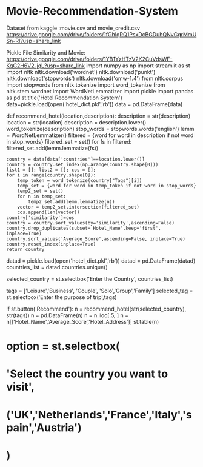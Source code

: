 # Movie-Recommendation-System

Dataset from kaggle :movie.csv and  movie_credit.csv
https://drive.google.com/drive/folders/1fGhIqRQ1PsxDcBGDuhQNvGqrMmUSn-RI?usp=share_link

Pickle File Similarity and Movie: https://drive.google.com/drive/folders/1YB1YzHTzV2K2CuVdsWF-KqG2H6V2-jqL?usp=share_link
import numpy as np
import streamlit as st
import nltk
nltk.download('wordnet')
nltk.download('punkt')
nltk.download('stopwords')
nltk.download('omw-1.4')
from nltk.corpus import stopwords
from nltk.tokenize import word_tokenize
from nltk.stem.wordnet import WordNetLemmatizer
import pickle
import pandas as pd
st.title('Hotel Recommendation System')
data=pickle.load(open('hotel_dict.pkl','rb'))
data = pd.DataFrame(data)

def recommend_hotel(location,description):
    description = str(description)
    location = str(location)
    description = description.lower()
    word_tokenize(description)
    stop_words = stopwords.words('english')
    lemm = WordNetLemmatizer()
    filtered = {word for word in description if not word in stop_words}
    filtered_set = set()
    for fs in filtered:
        filtered_set.add(lemm.lemmatize(fs))

    country = data[data['countries']==location.lower()]
    country = country.set_index(np.arange(country.shape[0]))
    list1 = []; list2 = []; cos = [];
    for i in range(country.shape[0]):
        temp_token = word_tokenize(country["Tags"][i])
        temp_set = {word for word in temp_token if not word in stop_words}
        temp2_set = set()
        for n in temp_set:
            temp2_set.add(lemm.lemmatize(n))
        vector = temp2_set.intersection(filtered_set)
        cos.append(len(vector))
    country['similarity']=cos
    country = country.sort_values(by='similarity',ascending=False)
    country.drop_duplicates(subset='Hotel_Name',keep='first', inplace=True)
    country.sort_values('Average_Score',ascending=False, inplace=True)
    country.reset_index(inplace=True)
    return country

datad = pickle.load(open('hotel_dict.pkl','rb'))
datad = pd.DataFrame(datad)
countries_list = datad.countries.unique()

selected_country = st.selectbox('Enter the Country',
                                countries_list)

tags = ['Leisure','Business', 'Couple', 'Solo','Group','Family']
selected_tag = st.selectbox('Enter the purpose of trip',tags)

if st.button('Recommend'):
    n = recommend_hotel(str(selected_country), str(tags))
    n = pd.DataFrame(n)
    n = n.iloc[:5, ]
    n = n[['Hotel_Name','Average_Score','Hotel_Address']]
    st.table(n)

# option = st.selectbox(
#     'Select the country you want to visit',
#     ('UK','Netherlands','France','Italy','spain','Austria')
# )
